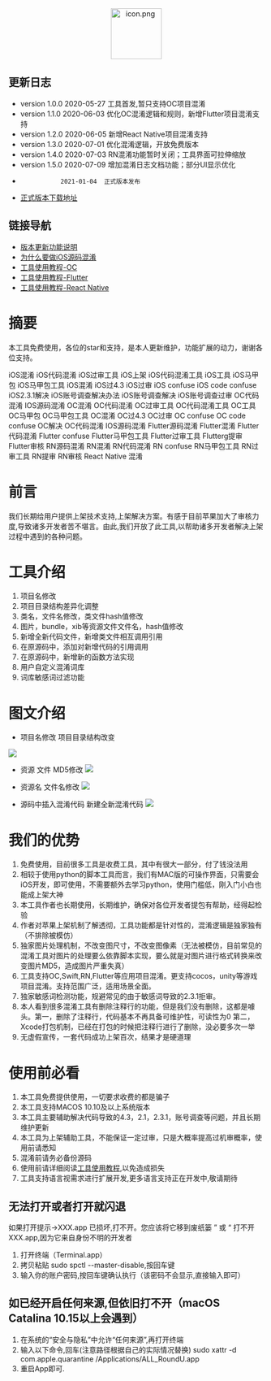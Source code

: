 
<div align="center">
<img width="100" height="100" src="resources/icon.png" alt="icon.png"/>
</p>
</div>

## 更新日志
* version 1.0.0  2020-05-27  工具首发,暂只支持OC项目混淆
* version 1.1.0  2020-06-03  优化OC混淆逻辑和规则，新增Flutter项目混淆支持
* version 1.2.0  2020-06-05  新增React Native项目混淆支持
* version 1.3.0  2020-07-01  优化混淆逻辑，开放免费版本
* version 1.4.0  2020-07-03  RN混淆功能暂时关闭；工具界面可拉伸缩放
* version 1.5.0  2020-07-09  增加混淆日志文档功能；部分UI显示优化
*                2021-01-04  正式版本发布   
* [正式版本下载地址](https://github.com/YYConfuse/YYConfuse)


## 链接导航
* [版本更新功能说明](https://shimo.im/docs/RhxX6yP6hkctTyyP/)
* [为什么要做iOS源码混淆](https://shimo.im/docs/j9kvvykc33RDRr8w/)
* [工具使用教程-OC](https://shimo.im/docs/XwD9XVvp6CK9Gj9v/)
* [工具使用教程-Flutter](https://shimo.im/docs/68xDRkVxPdgQJvVG/)
* [工具使用教程-React Native](https://shimo.im/docs/TdGyDR9XCP8XDvH8/)

# 摘要
本工具免费使用，各位的star和支持，是本人更新维护，功能扩展的动力，谢谢各位支持。

iOS混淆 iOS代码混淆 iOS过审工具 iOS上架 iOS代码混淆工具 iOS工具 iOS马甲包 iOS马甲包工具 iOS混淆 iOS过4.3 iOS过审 iOS confuse iOS code confuse iOS2.3.1解决 iOS账号调查解决办法 iOS账号调查解决 iOS账号调查过审 OC代码混淆 IOS源码混淆 OC混淆 OC代码混淆 OC过审工具 OC代码混淆工具 OC工具 OC马甲包 OC马甲包工具 OC混淆 OC过4.3 OC过审 OC confuse OC code confuse OC解决  OC代码混淆 IOS源码混淆 Flutter源码混淆 Flutter混淆  Flutter代码混淆  Flutter confuse  Flutter马甲包工具  Flutter过审工具 Flutterg提审 Flutter审核 RN源码混淆 RN混淆  RN代码混淆  RN confuse  RN马甲包工具  RN过审工具 RN提审 RN审核  React Native 混淆

# 前言
我们长期给用户提供上架技术支持,上架解决方案。有感于目前苹果加大了审核力度,导致诸多开发者苦不堪言。由此,我们开放了此工具,以帮助诸多开发者解决上架过程中遇到的各种问题。

# 工具介绍
1. 项目名修改
2. 项目目录结构差异化调整
3. 类名，文件名修改，类文件hash值修改
4. 图片，bundle，xib等资源文件文件名，hash值修改
5. 新增全新代码文件，新增类文件相互调用引用
6. 在原源码中，添加对新增代码的引用调用
7. 在原源码中，新增新的函数方法实现
8. 用户自定义混淆词库
9. 词库敏感词过滤功能
    
# 图文介绍
* 项目名修改  项目目录结构改变 

![](resources/djkj3.png)

* 资源  文件 MD5修改
![](resources/djkj2.png)

* 资源名  文件名修改
![](resources/djkj1.png)

* 源码中插入混淆代码  新建全新混淆代码
![](resources/djkj4.png)




# 我们的优势
1. 免费使用，目前很多工具是收费工具，其中有很大一部分，付了钱没法用
2. 相较于使用python的脚本工具而言，我们有MAC版的可操作界面，只需要会iOS开发，即可使用，不需要额外去学习python，使用门槛低，刚入门小白也能成上架大神
3. 本工具作者也长期使用，长期维护，确保对各位开发者提包有帮助，经得起检验
4. 作者对苹果上架机制了解透彻，工具功能都是针对性的，混淆逻辑是独家独有（不排除被模仿）
5. 独家图片处理机制，不改变图尺寸，不改变图像素（无法被模仿，目前常见的混淆工具对图片的处理要么依靠脚本实现，要么就是对图片进行格式转换来改变图片MD5，造成图片严重失真）
6. 工具支持OC,Swift,RN,Flutter等应用项目混淆。更支持cocos，unity等游戏项目混淆。支持范围广泛，适用场景全面。
7. 独家敏感词检测功能，规避常见的由于敏感词导致的2.3.1拒审。
8. 本人看到很多混淆工具有删除注释行的功能，但是我们没有删除，这都是噱头。第一，删除了注释行，代码基本不再具备可维护性，可读性为0  第二，Xcode打包机制，已经在打包的时候把注释行进行了删除，没必要多次一举
9. 无虚假宣传，一套代码成功上架百次，结果才是硬道理

# 使用前必看
1. 本工具免费提供使用，一切要求收费的都是骗子
2. 本工具支持MACOS 10.10及以上系统版本
3. 本工具主要辅助解决代码导致的4.3，2.1，2.3.1，账号调查等问题，并且长期维护更新
4. 本工具为上架辅助工具，不能保证一定过审，只是大概率提高过机审概率，使用前请悉知
5. 混淆前请务必备份源码
6. 使用前请详细阅读[工具使用教程](https://shimo.im/docs/9VdKGkWqP36Tr3GX/read),以免造成损失
7. 工具支持语言视需求进行扩展开发,更多语言支持正在开发中,敬请期待


## 无法打开或者打开就闪退
如果打开提示->XXX.app 已损坏,打不开。您应该将它移到废纸篓 ” 或 “ 打不开 XXX.app,因为它来自身份不明的开发者
1. 打开终端（Terminal.app）
2. 拷贝粘贴 sudo spctl --master-disable,按回车键
3. 输入你的账户密码,按回车键确认执行（该密码不会显示,直接输入即可）

## 如已经开启任何来源,但依旧打不开（macOS Catalina 10.15以上会遇到）
1. 在系统的“安全与隐私”中允许“任何来源”,再打开终端
2. 输入以下命令,回车(注意路径根据自己的实际情况替换)
sudo xattr -d com.apple.quarantine /Applications/ALL_RoundU.app
1. 重启App即可.










